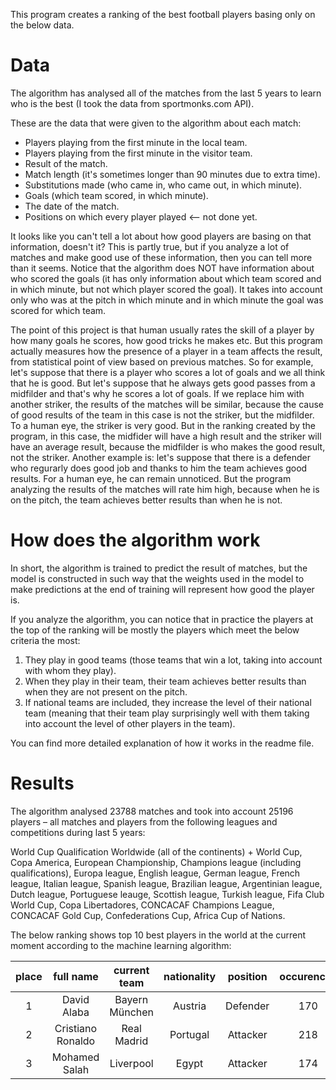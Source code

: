 

This program creates a ranking of the best football players basing only on the below data.

# Data

The algorithm has analysed all of the matches from the last 5 years to learn who is the best (I took the data from sportmonks.com API).

These are the data that were given to the algorithm about each match:

* Players playing from the first minute in the local team. 
* Players playing from the first minute in the visitor team. 
* Result of the match. 
* Match length (it's sometimes longer than 90 minutes due to extra time). 
* Substitutions made (who came in, who came out, in which minute). 
* Goals (which team scored, in which minute). 
* The date of the match.
* Positions on which every player played <-- not done yet.

It looks like you can't tell a lot about how good players are basing on that information, doesn't it? This is partly true, but if you analyze a lot of matches and make good use of these information, then you can tell more than it seems.
Notice that the algorithm does NOT have information about who scored the goals (it has only information about which team scored and in which minute, but not which player scored the goal). It takes into account only who was at the pitch in which minute and in which minute the goal was scored for which team.

The point of this project is that human usually rates the skill of a player by how many goals he scores, how good tricks he makes etc. But this program actually measures how the presence of a player in a team affects the result, from statistical point of view based on previous matches. So for example, let's suppose that there is a player who scores a lot of goals and we all think that he is good. But let's suppose that he always gets good passes from a midfilder and that's why he scores a lot of goals. If we replace him with another striker, the results of the matches will be similar, because the cause of good results of the team in this case is not the striker, but the midfilder. To a human eye, the striker is very good. But in the ranking created by the program, in this case, the midfider will have a high result and the striker will have an average result, because the midfilder is who makes the good result, not the striker. Another example is: let's suppose that there is a defender who regurarly does good job and thanks to him the team achieves good results. For a human eye, he can remain unnoticed. But the program analyzing the results of the matches will rate him high, because when he is on the pitch, the team achieves better results than when he is not.

# How does the algorithm work

In short, the algorithm is trained to predict the result of matches, but the model is constructed in such way that the weights used in the model to make predictions at the end of training will represent how good the player is.

If you analyze the algorithm, you can notice that in practice the players at the top of the ranking will be mostly the players which meet the below criteria the most:
1. They play in good teams (those teams that win a lot, taking into account with whom they play).
2. When they play in their team, their team achieves better results than when they are not present on the pitch.
3. If national teams are included, they increase the level of their national team (meaning that their team play surprisingly well with them taking into account the level of other players in the team).

You can find more detailed explanation of how it works in the readme file.

# Results

The algorithm analysed 23788 matches and took into account 25196 players – all matches and players from the following leagues and competitions during last 5 years:

World Cup Qualification Worldwide (all of the continents) + World Cup, Copa America, European Championship, Champions league (including qualifications), Europa league, English league, German league, French league, Italian league, Spanish league, Brazilian league, Argentinian league, Dutch league, Portuguese leauge, Scottish league, Turkish league, Fifa Club World Cup, Copa Libertadores, CONCACAF Champions League, CONCACAF Gold Cup, Confederations Cup, Africa Cup of Nations.

The below ranking shows top 10 best players in the world at the current moment according to the machine learning algorithm:

| place | full name                           | current team    | nationality           | position    | occurences  | skill   |
| :---: | :---------------------------------: | :-------------: | :-------------------: | :---------: | :---------: | :-----: |
| 1     | David Alaba                         | Bayern München  | Austria               | Defender    | 170         | 6.76027 |
| 2     | Cristiano Ronaldo                   | Real Madrid     | Portugal              | Attacker    | 218         | 6.2646  |
| 3     | Mohamed  Salah                      | Liverpool       | Egypt                 | Attacker    | 174         | 5.63545 |

